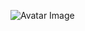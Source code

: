 ![Avatar Image](https://avatars0.githubusercontent.com/u/16485557?s=400&u=66e98e8cba0428bb31f71c778434c78b8c88d57b&v=4)
